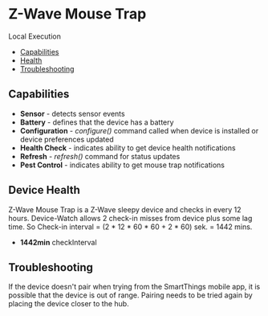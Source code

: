 # Z-Wave Mouse Trap

Local Execution

* [Capabilities](#capabilities)
* [Health](#device-health)
* [Troubleshooting](#Troubleshooting)

## Capabilities

* **Sensor** - detects sensor events
* **Battery** - defines that the device has a battery
* **Configuration** - _configure()_ command called when device is installed or device preferences updated
* **Health Check** - indicates ability to get device health notifications
* **Refresh** - _refresh()_ command for status updates
* **Pest Control** - indicates ability to get mouse trap notifications

## Device Health

Z-Wave Mouse Trap is a Z-Wave sleepy device and checks in every 12 hours.
Device-Watch allows 2 check-in misses from device plus some lag time. So Check-in interval = (2 * 12 * 60 * 60 + 2 * 60) sek. = 1442 mins.

* __1442min__ checkInterval

## Troubleshooting

If the device doesn't pair when trying from the SmartThings mobile app, it is possible that the device is out of range.
Pairing needs to be tried again by placing the device closer to the hub.